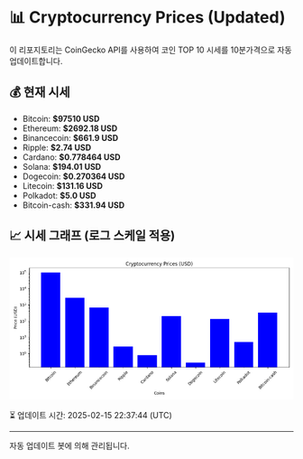 
# 📊 Cryptocurrency Prices (Updated)

이 리포지토리는 CoinGecko API를 사용하여 코인 TOP 10 시세를 10분가격으로 자동 업데이트합니다.

## 💰 현재 시세
- Bitcoin: **$97510 USD**
- Ethereum: **$2692.18 USD**
- Binancecoin: **$661.9 USD**
- Ripple: **$2.74 USD**
- Cardano: **$0.778464 USD**
- Solana: **$194.01 USD**
- Dogecoin: **$0.270364 USD**
- Litecoin: **$131.16 USD**
- Polkadot: **$5.0 USD**
- Bitcoin-cash: **$331.94 USD**

## 📈 시세 그래프 (로그 스케일 적용)
![Crypto Prices](crypto_prices.png)

⏳ 업데이트 시간: 2025-02-15 22:37:44 (UTC)

---
자동 업데이트 봇에 의해 관리됩니다.
